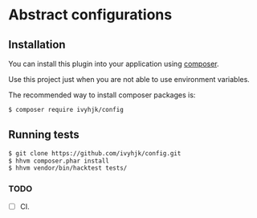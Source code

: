 # Abstract configurations

## Installation

You can install this plugin into your application using [composer](http://getcomposer.org).

Use this project just when you are not able to use environment variables.

The recommended way to install composer packages is:

```bash
$ composer require ivyhjk/config
```

## Running tests

```bash
$ git clone https://github.com/ivyhjk/config.git
$ hhvm composer.phar install
$ hhvm vendor/bin/hacktest tests/
```

### TODO

- [ ] CI.
